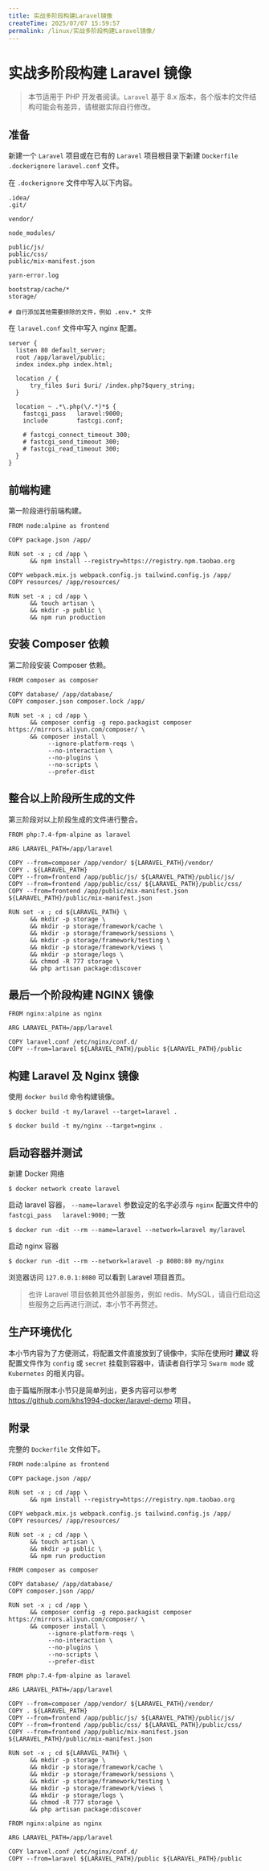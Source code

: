 ```yaml
---
title: 实战多阶段构建Laravel镜像
createTime: 2025/07/07 15:59:57
permalink: /linux/实战多阶段构建Laravel镜像/
---
```


# 实战多阶段构建 Laravel 镜像

> 本节适用于 PHP 开发者阅读。`Laravel` 基于 8.x 版本，各个版本的文件结构可能会有差异，请根据实际自行修改。

## 准备

新建一个 `Laravel` 项目或在已有的 `Laravel` 项目根目录下新建 `Dockerfile` `.dockerignore` `laravel.conf` 文件。

在 `.dockerignore` 文件中写入以下内容。

```shell
.idea/
.git/

vendor/

node_modules/

public/js/
public/css/
public/mix-manifest.json

yarn-error.log

bootstrap/cache/*
storage/

# 自行添加其他需要排除的文件，例如 .env.* 文件
```

在 `laravel.conf` 文件中写入 nginx 配置。

```nginx
server {
  listen 80 default_server;
  root /app/laravel/public;
  index index.php index.html;

  location / {
      try_files $uri $uri/ /index.php?$query_string;
  }

  location ~ .*\.php(\/.*)*$ {
    fastcgi_pass   laravel:9000;
    include        fastcgi.conf;

    # fastcgi_connect_timeout 300;
    # fastcgi_send_timeout 300;
    # fastcgi_read_timeout 300;
  }
}
```

## 前端构建

第一阶段进行前端构建。

```docker
FROM node:alpine as frontend

COPY package.json /app/

RUN set -x ; cd /app \
      && npm install --registry=https://registry.npm.taobao.org

COPY webpack.mix.js webpack.config.js tailwind.config.js /app/
COPY resources/ /app/resources/

RUN set -x ; cd /app \
      && touch artisan \
      && mkdir -p public \
      && npm run production
```

## 安装 Composer 依赖

第二阶段安装 Composer 依赖。

```docker
FROM composer as composer

COPY database/ /app/database/
COPY composer.json composer.lock /app/

RUN set -x ; cd /app \
      && composer config -g repo.packagist composer https://mirrors.aliyun.com/composer/ \
      && composer install \
           --ignore-platform-reqs \
           --no-interaction \
           --no-plugins \
           --no-scripts \
           --prefer-dist
```

## 整合以上阶段所生成的文件

第三阶段对以上阶段生成的文件进行整合。

```docker
FROM php:7.4-fpm-alpine as laravel

ARG LARAVEL_PATH=/app/laravel

COPY --from=composer /app/vendor/ ${LARAVEL_PATH}/vendor/
COPY . ${LARAVEL_PATH}
COPY --from=frontend /app/public/js/ ${LARAVEL_PATH}/public/js/
COPY --from=frontend /app/public/css/ ${LARAVEL_PATH}/public/css/
COPY --from=frontend /app/public/mix-manifest.json ${LARAVEL_PATH}/public/mix-manifest.json

RUN set -x ; cd ${LARAVEL_PATH} \
      && mkdir -p storage \
      && mkdir -p storage/framework/cache \
      && mkdir -p storage/framework/sessions \
      && mkdir -p storage/framework/testing \
      && mkdir -p storage/framework/views \
      && mkdir -p storage/logs \
      && chmod -R 777 storage \
      && php artisan package:discover
```

## 最后一个阶段构建 NGINX 镜像

```docker
FROM nginx:alpine as nginx

ARG LARAVEL_PATH=/app/laravel

COPY laravel.conf /etc/nginx/conf.d/
COPY --from=laravel ${LARAVEL_PATH}/public ${LARAVEL_PATH}/public
```

## 构建 Laravel 及 Nginx 镜像

使用 `docker build` 命令构建镜像。

```shell
$ docker build -t my/laravel --target=laravel .

$ docker build -t my/nginx --target=nginx .
```

## 启动容器并测试

新建 Docker 网络

```shell
$ docker network create laravel
```

启动 laravel 容器， `--name=laravel` 参数设定的名字必须与 `nginx` 配置文件中的 `fastcgi_pass   laravel:9000;` 一致

```shell
$ docker run -dit --rm --name=laravel --network=laravel my/laravel
```

启动 nginx 容器

```shell
$ docker run -dit --rm --network=laravel -p 8080:80 my/nginx
```

浏览器访问 `127.0.0.1:8080` 可以看到 Laravel 项目首页。

> 也许 Laravel 项目依赖其他外部服务，例如 redis、MySQL，请自行启动这些服务之后再进行测试，本小节不再赘述。

## 生产环境优化

本小节内容为了方便测试，将配置文件直接放到了镜像中，实际在使用时 **建议** 将配置文件作为 `config` 或 `secret` 挂载到容器中，请读者自行学习 `Swarm mode` 或 `Kubernetes` 的相关内容。

由于篇幅所限本小节只是简单列出，更多内容可以参考 https://github.com/khs1994-docker/laravel-demo 项目。

## 附录

完整的 `Dockerfile` 文件如下。

```docker
FROM node:alpine as frontend

COPY package.json /app/

RUN set -x ; cd /app \
      && npm install --registry=https://registry.npm.taobao.org

COPY webpack.mix.js webpack.config.js tailwind.config.js /app/
COPY resources/ /app/resources/

RUN set -x ; cd /app \
      && touch artisan \
      && mkdir -p public \
      && npm run production

FROM composer as composer

COPY database/ /app/database/
COPY composer.json /app/

RUN set -x ; cd /app \
      && composer config -g repo.packagist composer https://mirrors.aliyun.com/composer/ \
      && composer install \
           --ignore-platform-reqs \
           --no-interaction \
           --no-plugins \
           --no-scripts \
           --prefer-dist

FROM php:7.4-fpm-alpine as laravel

ARG LARAVEL_PATH=/app/laravel

COPY --from=composer /app/vendor/ ${LARAVEL_PATH}/vendor/
COPY . ${LARAVEL_PATH}
COPY --from=frontend /app/public/js/ ${LARAVEL_PATH}/public/js/
COPY --from=frontend /app/public/css/ ${LARAVEL_PATH}/public/css/
COPY --from=frontend /app/public/mix-manifest.json ${LARAVEL_PATH}/public/mix-manifest.json

RUN set -x ; cd ${LARAVEL_PATH} \
      && mkdir -p storage \
      && mkdir -p storage/framework/cache \
      && mkdir -p storage/framework/sessions \
      && mkdir -p storage/framework/testing \
      && mkdir -p storage/framework/views \
      && mkdir -p storage/logs \
      && chmod -R 777 storage \
      && php artisan package:discover

FROM nginx:alpine as nginx

ARG LARAVEL_PATH=/app/laravel

COPY laravel.conf /etc/nginx/conf.d/
COPY --from=laravel ${LARAVEL_PATH}/public ${LARAVEL_PATH}/public
```
